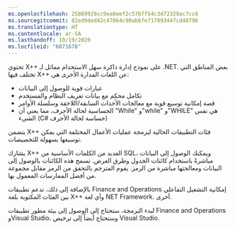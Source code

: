 ```yaml
---
ms.openlocfilehash: 25869929cc9ea0eef2c576ff54c3d72329ac7cc6
ms.sourcegitcommit: 82ed9ded42c47064c90ab6fe717893447cd48796
ms.translationtype: HT
ms.contentlocale: ar-SA
ms.lasthandoff: 10/19/2020
ms.locfileid: "6071678"
---
```

تحتوي X++ على نموذج إدارة ذاكرة سهل الاستخدام مماثل لـ .NET. بعض المناطق التي تختلف فيها X++ عن اللغات المدارة الأخرى هي:

-   عبارات قوية للوصول إلى البيانات
-   تكامل محكم مع بيانات تعريف النظام والمستخدم
-   قصة إمكانية توسيع قوية مع معالجات الأحداث السابقة/اللاحقة وسلسلة الأوامر
-   الحساسية لحالة الأحرف، مما يعني أن "While" و"while" و"WHILE" هي نفس الشيء (C# حساسة لحالة الأحرف)

يتضمن X++ فئات التطبيقات الحالية لبرمجة عمليات الأعمال المختلفة التي يمكن توسيعها بسهولة للتخصيصات.

يشارك X++ العديد من الكلمات الأساسية من SQL، ويمكنك الوصول إلى البيانات مباشرةً باستخدام كائنات الجدول وطرق العرض. تسمح هذه الكائنات بالوصول إلى البيانات ومعالجتها مباشرة من الرمز. يقوم المترجم بالتحقق من الرمز مقابل مجموعة من أفضل الممارسات المعمول بها.

بالإضافة إلى ذلك، تدعم تطبيقات Finance and Operations إمكانية التشغيل التفاعلي بين الفئات المكتوبة بلغة X++ وأي لغة NET Framework. أخرى.

لبدء البرمجة، ستحتاج إلى الوصول إلى بيئة مطور تطبيقات Finance and Operations وVisual Studio، وستحتاج أيضاً إلى ترخيص Visual Studio. 
